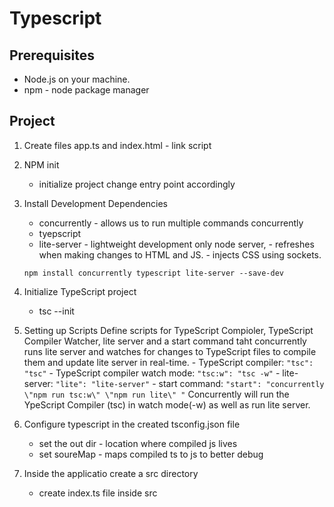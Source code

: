 # Typescript

## Prerequisites

- Node.js on your machine.
- npm - node package manager

## Project

1. Create files app.ts and index.html - link script

1. NPM init

   - initialize project change entry point accordingly

1. Install Development Dependencies

   - concurrently - allows us to run multiple commands concurrently
   - tyepscript
   - lite-server - lightweight development only node server, - refreshes when making changes to HTML and JS. - injects CSS using sockets.

   `npm install concurrently typescript lite-server --save-dev`

1. Initialize TypeScript project

   - tsc --init

1. Setting up Scripts
   Define scripts for TypeScript Compioler, TypeScript Compiler Watcher,
   lite server and a start command taht concurrently runs lite server
   and watches for changes to TypeScript files to compile them and update
   lite server in real-time. - TypeScript compiler: `"tsc": "tsc"` - TypeScript compiler watch mode: `"tsc:w": "tsc -w"` - lite-server: `"lite": "lite-server"` - start command: `"start": "concurrently \"npm run tsc:w\" \"npm run lite\" "`
   Concurrently will run the YpeScript Compiler (tsc) in watch mode(-w) as well as run lite server.

1. Configure typescript in the created tsconfig.json file

   - set the out dir - location where compiled js lives
   - set soureMap - maps compiled ts to js to better debug

1. Inside the applicatio create a src directory
   - create index.ts file inside src
